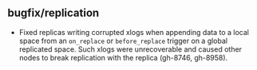 ## bugfix/replication

* Fixed replicas writing corrupted xlogs when appending data to a local space
  from an `on_replace` or `before_replace` trigger on a global replicated space.
  Such xlogs were unrecoverable and caused other nodes to break replication with
  the replica (gh-8746, gh-8958).
